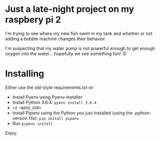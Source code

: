 # Just a late-night project on my raspbery pi 2

I'm trying to see where my new fish swim in my tank and whether or not adding a bubble machine changes their behavior.

I'm suspecting that my water pump is not powerful enough to get enough oxygen into the water... hopefully we see something fun! :D

# Installing

Either use the old-style requirements.txt or:

- Install Pyenv using Pyenv-installer
- Install Python 3.6.4: `pyenv install 3.6.4`
- `cd <BASE_DIR>`
- Install Pipenv using the Python you just installed (using the .python-version file): `pip install pipenv`
- Run `pipenv install`

Enjoy.
